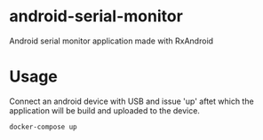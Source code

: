 # android-serial-monitor

Android serial monitor application made with RxAndroid

# Usage

Connect an android device with USB and issue 'up' aftet which the application will be build and uploaded to the device.
```
docker-compose up
```
